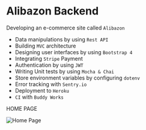 # Alibazon Backend

Developing an e-commerce site called `Alibazon`
- Data manipulations by using `Rest API`
- Building `MVC` architecture
- Designing user interfaces by using `Bootstrap 4`
- Integrating `Stripe` Payment
- Authentication by using `JWT`
- Writing Unit tests by using `Mocha & Chai`
- Store environment variables by configuring `dotenv`
- Error tracking with `Sentry.io`
- Deployment to `Heroku`
- `CI` with `Buddy Works`

HOME PAGE

![Home Page](https://github.com/volkanulker/osf-academy-backend/project-images/home-page.png?raw=true)